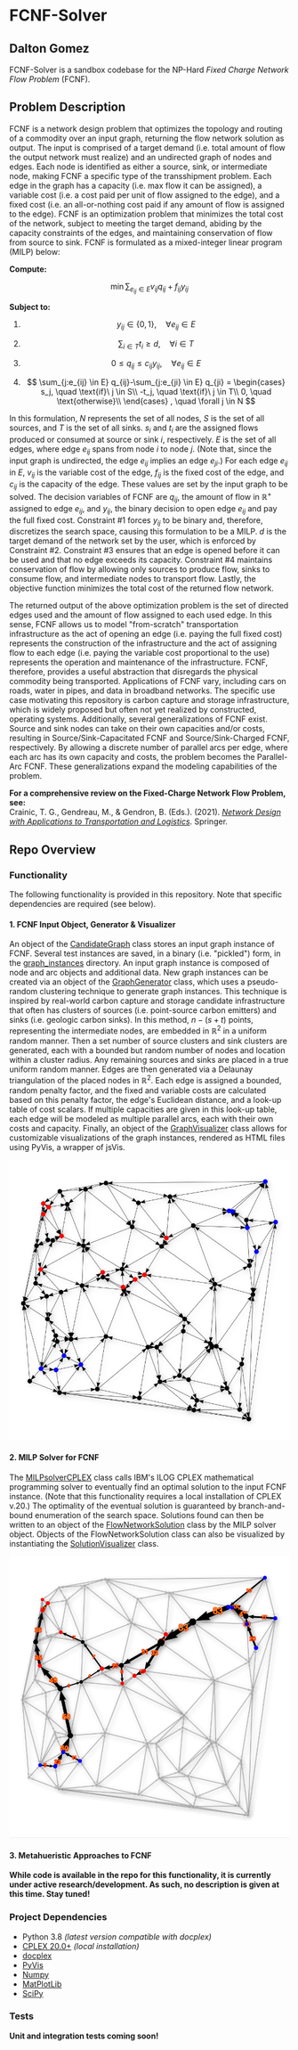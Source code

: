 # FCNF-Solver
## Dalton Gomez

FCNF-Solver is a sandbox codebase for the NP-Hard *Fixed Charge Network Flow Problem* (FCNF).

## Problem Description
FCNF is a network design problem that optimizes the topology and routing of a commodity over an input graph, returning 
the flow network solution as output. The input is comprised of a target demand (i.e. total amount of flow the output 
network must realize) and an undirected graph of nodes and edges. Each node is identified as either a source, sink, or 
intermediate node, making FCNF a specific type of the transshipment problem. Each edge in the graph has a capacity 
(i.e. max flow it can be assigned), a variable cost (i.e. a cost paid per unit of flow assigned to the edge), and a 
fixed cost (i.e. an all-or-nothing cost paid if any amount of flow is assigned to the edge). FCNF is an optimization 
problem that minimizes the total cost of the network, subject to meeting the target demand, abiding by the capacity 
constraints of the edges, and maintaining conservation of flow from source to sink. FCNF is formulated as a 
mixed-integer linear program (MILP) below:

**Compute:**

$$ \min \sum_{e_{ij} \in E} v_{ij} q_{ij} + f_{ij} y_{ij} $$


**Subject to:**

1) $$ y_{ij} \in \lbrace 0,1 \rbrace, \quad \forall e_{ij} \in E $$

2) $$ \sum_{i \in T} t_i \geq d, \quad \forall i \in T $$

3) $$ 0 \leq q_{ij} \leq c_{ij} y_{ij}, \quad \forall e_{ij} \in E $$

4) $$ \sum_{j:e_{ij} \in E} q_{ij}-\sum_{j:e_{ji} \in E} q_{ji} =
      \begin{cases}
          s_j, \quad \text{if}\ j \in S\\
          -t_j, \quad \text{if}\ j \in T\\
          0, \quad \text{otherwise}\\
      \end{cases} 
    , \quad \forall j \in N $$

In this formulation, $N$ represents the set of all nodes, $S$ is the set of all sources, and $T$ is the set of all 
sinks. $s_i$ and $t_i$ are the assigned flows produced or consumed at source or sink $i$, respectively. $E$ is the set 
of all edges, where edge $e_{ij}$ spans from node $i$ to node $j$. (Note that, since the input graph is undirected, the 
edge $e_{ij}$ implies an edge $e_{ji}$.) For each edge $e_{ij}$ in $E$, $v_{ij}$ is the variable cost of the edge, 
$f_{ij}$ is the fixed cost of the edge, and $c_{ij}$ is the capacity of the edge. These values are set by the input 
graph to be solved. The decision variables of FCNF are $q_{ij}$, the amount of flow in $\mathbb{R}^+$ assigned to edge 
$e_{ij}$, and $y_{ij}$, the binary decision to open edge $e_{ij}$ and pay the full fixed cost. Constraint #1 forces
$y_{ij}$ to be binary and, therefore, discretizes the search space, causing this formulation to be a MILP. $d$ is the 
target demand of the network set by the user, which is enforced by Constraint #2. Constraint #3 ensures that an edge is 
opened before it can be used and that no edge exceeds its capacity. Constraint #4 maintains conservation of flow by 
allowing only sources to produce flow, sinks to consume flow, and intermediate nodes to transport flow. Lastly, the 
objective function minimizes the total cost of the returned flow network.

The returned output of the above optimization problem is the set of directed edges used and the amount of flow assigned 
to each used edge. In this sense, FCNF allows us to model "from-scratch" transportation infrastructure as the act of 
opening an edge (i.e. paying the full fixed cost) represents the construction of the infrastructure and the act of 
assigning flow to each edge (i.e. paying the variable cost proportional to the use) represents the operation and 
maintenance of the infrastructure. FCNF, therefore, provides a useful abstraction that disregards the physical commodity
being transported. Applications of FCNF vary, including cars on roads, water in pipes, and data in broadband networks.
The specific use case motivating this repository is carbon capture and storage infrastructure, which is widely proposed 
but often not yet realized by constructed, operating systems. Additionally, several generalizations of FCNF exist. 
Source and sink nodes can take on their own capacities and/or costs, resulting in Source/Sink-Capacitated FCNF and 
Source/Sink-Charged FCNF, respectively. By allowing a discrete number of parallel arcs per edge, where each arc has its 
own capacity and costs, the problem becomes the Parallel-Arc FCNF. These generalizations expand the modeling 
capabilities of the problem.

**For a comprehensive review on the Fixed-Charge Network Flow Problem, see:**         
Crainic, T. G., Gendreau, M., & Gendron, B. (Eds.). (2021). 
[*Network Design with Applications to Transportation and Logistics*](https://link.springer.com/book/10.1007/978-3-030-64018-7). 
Springer.

## Repo Overview

### Functionality

The following functionality is provided in this repository. Note that specific dependencies are required (see below).

#### 1. FCNF Input Object, Generator & Visualizer

An object of the [CandidateGraph](src/Graph/CandidateGraph.py) class stores an input graph instance of FCNF. Several 
test instances are saved, in a binary (i.e. "pickled") form, in the [graph_instances](data/graph_instances) directory. 
An input graph instance is composed of node and arc objects and additional data. New graph instances can be created via 
an object of the [GraphGenerator](src/Graph/GraphGenerator.py) class, which uses a pseudo-random clustering technique 
to generate graph instances. This technique is inspired by real-world carbon capture and storage candidate 
infrastructure that often has clusters of sources (i.e. point-source carbon emitters) and sinks 
(i.e. geologic carbon sinks). In this method, $n - (s+t)$ points, representing the intermediate nodes, are embedded in 
$\mathbb{R}^2$ in a uniform random manner. Then a set number of source clusters and sink clusters are generated, each 
with a bounded but random number of nodes and location within a cluster radius. Any remaining sources and sinks are 
placed in a true uniform random manner. Edges are then generated via a Delaunay triangulation of the placed nodes in 
$\mathbb{R}^2$. Each edge is assigned a bounded, random penalty factor, and the fixed and variable costs are calculated 
based on this penalty factor, the edge's Euclidean distance, and a look-up table of cost scalars. If multiple capacities 
are given in this look-up table, each edge will be modeled as multiple parallel arcs, each with their own costs and 
capacity. Finally, an object of the [GraphVisualizer](src/Graph/GraphVisualizer.py) class allows for customizable 
visualizations of the graph instances, rendered as HTML files using PyVis, a wrapper of jsVis.

![Visualization of input graph medium_6.p](data/figures/medium_6_input.PNG)

#### 2. MILP Solver for FCNF

The [MILPsolverCPLEX](src/Solvers/MILPsolverCPLEX.py) class calls IBM's ILOG CPLEX mathematical programming solver to 
eventually find an optimal solution to the input FCNF instance. (Note that this functionality requires a local 
installation of CPLEX v.20.) The optimality of the eventual solution is guaranteed by branch-and-bound enumeration of 
the search space. Solutions found can then be written to an object of the
[FlowNetworkSolution](src/FlowNetwork/FlowNetworkSolution.py) class by the MILP solver object. Objects of the 
FlowNetworkSolution class can also be visualized by instantiating the 
[SolutionVisualizer](src/FlowNetwork/SolutionVisualizer.py) class.

![Visualization of optimal MILP solution for medium_6.p, solved at the maximum demand of the input graph](data/figures/medium_6_optMILP_d=133_c=33710.PNG)

#### 3. Metahueristic Approaches to FCNF

**While code is available in the repo for this functionality, it is currently under active research/development. As 
such, no description is given at this time. Stay tuned!**

### Project Dependencies

* Python 3.8 *(latest version compatible with docplex)*
* [CPLEX 20.0+](https://www.ibm.com/analytics/cplex-optimizer) *(local installation)*
* [docplex](https://ibmdecisionoptimization.github.io/docplex-doc/)
* [PyVis](https://pyvis.readthedocs.io/en/latest/index.html)
* [Numpy](https://numpy.org/)
* [MatPlotLib](https://matplotlib.org/)
* [SciPy](https://scipy.org/)

### Tests

**Unit and integration tests coming soon!**
